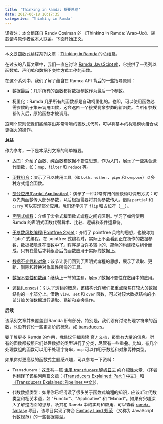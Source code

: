 ```yaml
---
title: 'Thinking in Ramda: 概要总结'
date: 2017-06-18 10:17:35
categories: 'Thinking in Ramda'
---
```


译者注：本文翻译自 Randy Coulman 的 《[Thinking in Ramda: Wrap-Up](http://randycoulman.com/blog/2016/07/19/thinking-in-ramda-wrap-up/)》，转载请与[原作者](https://github.com/randycoulman)或[本人](https://github.com/adispring)联系。下面开始正文。

---

本文是函数式编程系列文章：[Thinking in Ramda](https://adispring.coding.me/categories/Thinking-in-Ramda/) 的总结篇。

在过去的八篇文章中，我们一直在讨论 [Ramda JavsScipt 库](http://ramda.cn/)，它提供了一系列以函数式、声明式和数据不变性方式工作的函数。

在这个系列中，我们了解了蕴含在 Ramda API 背后的一些指导原则：

* 数据最后：几乎所有的函数都将数据参数作为最后一个参数。

* 柯里化：Ramda 几乎所有的函数都是自动柯里化的。也即，可以使用函数必需参数的子集来调用函数，这会返回一个接受剩余参数的新函数。当所有参数都传入后，原始函数才被调用。

这两个原则使我们能编写出非常清晰的函数式代码，可以将基本的构建模块组合成更强大的操作。

**总结**

作为参考，一下是本系列文章的简单概要。

* [入门](https://adispring.coding.me/2017/06/09/Thinking-in-Ramda-%E5%85%A5%E9%97%A8/)：介绍了函数、纯函数和数据不变性思想。作为入门，展示了一些集合迭代函数，如：`map`、`filter` 和 `reduce` 等。

* [函数组合](https://adispring.coding.me/2017/06/10/Thinking-in-Ramda-Combining-Functions/)：演示了可以使用工具（如 `both`、`either`、`pipe` 和 `compose`）以多种方式组合函数。

* [部分应用(Partial Application)](https://adispring.coding.me/2017/06/11/Thinking-in-Ramda-Partial-Application/)：演示了一种非常有用的函数延时调用方式：可以先向函数传入部分参数，以后根据需要将其余参数传入。借助 `partial` 和 `curry` 可以实现部分应用。我们还学习了 `flip` 和占位符（`__`）。

* [声明式编程](https://adispring.coding.me/2017/06/11/Thinking-in-Ramda-Declarative-Programming/)：介绍了命令式和函数式编程之间的区别。学习了如何使用 Ramda 的声明式函数代替算术、比较、逻辑和条件运算符。

* [无参数风格编程(Pointfree Style)](https://adispring.coding.me/2017/06/13/Thinking-in-Ramda-Pointfree-Style/)：介绍了 pointfree 风格的思想，也被称为 "tatic" 式编程。在 pointfree 式编程时，实际上不会看到正在操作的数据参数，数据被隐含在函数中了。程序是由许多较小的、简单的构建模块组合而成。只有在最后才将组合后的函数应用于实际的数据上。

* [数据不变性和对象](https://adispring.coding.me/2017/06/16/Thinking-in-Ramda-Immutability-and-Objects/)：该节让我们回到了声明式编程的思想，展示了读取、更新、删除和转换对象属性所需的工具。

* [数据不变性和数组](https://adispring.coding.me/2017/06/17/Thinking-in-Ramda-Immutability-and-Arrays/)：继续上一节的主题，展示了数据不变性在数组中的应用。

* [透镜(Lenses)](https://adispring.coding.me/2017/06/18/Thinking-in-Ramda-Lenses/)：引入了透镜的概念，该结构允许我们把重点聚焦在较大的数据结构的一小部分上。借助 `view`、`set` 和 `over` 函数，可以对较大数据结构的小部分被关注数据进行读取、更新和变换操作。

**后续**

该系列文章并未覆盖到 Ramda 所有部分。特别是，我们没有讨论处理字符串的函数，也没有讨论一些更高阶的概念，如 [transducers](http://ramda.cn/docs/#transduce)。

要了解更多 Ramda 的作用，我建议仔细阅读 [官方文档](http://ramda.cn/docs/)，那里有大量的信息。所有的函数都按照它们处理数据的类型进行了分类，尽管有一些重叠。比如，有几个处理数组的函数可以用于处理字符串，`map` 可以作用于数组和对象两种类型。

如果你对更高级的函数式主题感兴趣，可以参考一下资料：

* Transducers：这里有一篇 [使用 transducers 解析日志](http://simplectic.com/blog/2015/ramda-transducers-logs/) 的介绍性文章。（译者也翻译了该系列两篇文章：[《Transducers Explained: Part 1 中文》](https://adispring.coding.me/2016/10/24/Transducers-Explained-Part-1/) 和 [《Transducers Explained: Pipelines 中文》](https://adispring.coding.me/2016/11/01/Transducers-Explained-Pipelines/)）。

* 代数数据类型：如果你已经阅读了很多关于函数式编程的知识，应该听过代数类型和相关术语，如 "Functor"、"Applicative" 和 "Monad"。如果有兴趣深入了解这方面的思想，及其在 Ramda 中的实现和应用，可以查看 [ramda-fantasy](https://github.com/ramda/ramda-fantasy) 项目，该项目实现了符合 [Fantasy Land 规范](https://github.com/fantasyland/fantasy-land) （又称为 JavaScript 代数规范）的一些数据类型。
